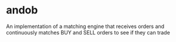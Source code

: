 # andob
An implementation of a matching engine that receives orders and continuously matches BUY and SELL orders to see if they can trade
